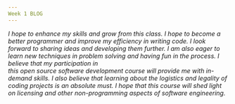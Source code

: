 ```yaml
---
Week 1 BLOG
---
```


  *I hope to enhance my skills and grow from this class. I hope to become a better programmer and improve my 
efficiency in writing code. I look forward to sharing ideas and developing them further. I am also eager to 
learn new techniques in problem solving and having fun in the process. I believe that my participation in  
this open source software development course will provide me with in-demand skills. I also believe that 
learning about the logistics and legality of coding projects is an absolute must. I hope that this course
will shed light on licensing and other non-programming aspects of software engineering.*

